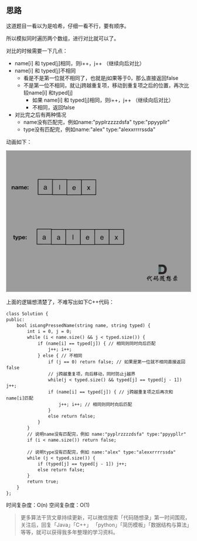 
## 思路 

这道题目一看以为是哈希，仔细一看不行，要有顺序。 

所以模拟同时遍历两个数组，进行对比就可以了。 

对比的时候需要一下几点： 

* name[i] 和 typed[j]相同，则i++，j++ （继续向后对比）
* name[i] 和 typed[j]不相同 
    * 看是不是第一位就不相同了，也就是j如果等于0，那么直接返回false 
    * 不是第一位不相同，就让j跨越重复项，移动到重复项之后的位置，再次比较name[i] 和typed[j] 
        * 如果 name[i] 和 typed[j]相同，则i++，j++ （继续向后对比）
        * 不相同，返回false
* 对比完之后有两种情况
    * name没有匹配完，例如name:"pyplrzzzzdsfa" type:"ppyypllr" 
    * type没有匹配完，例如name:"alex" type:"alexxrrrrssda" 

动画如下：

<img src='../video/925.长按键入.gif' width=600> </img></div>

上面的逻辑想清楚了，不难写出如下C++代码：

```
class Solution {
public:
    bool isLongPressedName(string name, string typed) {
        int i = 0, j = 0;
        while (i < name.size() && j < typed.size()) {
            if (name[i] == typed[j]) { // 相同则同时向后匹配
                j++; i++;
            } else { // 不相同
                if (j == 0) return false; // 如果是第一位就不相同直接返回false
                // j跨越重复项，向后移动，同时防止j越界
                while(j < typed.size() && typed[j] == typed[j - 1]) j++;
                if (name[i] == typed[j]) { // j跨越重复项之后再次和name[i]匹配
                    j++; i++; // 相同则同时向后匹配
                }
                else return false;
            }
        }
        // 说明name没有匹配完，例如 name:"pyplrzzzzdsfa" type:"ppyypllr"
        if (i < name.size()) return false;

        // 说明type没有匹配完，例如 name:"alex" type:"alexxrrrrssda"
        while (j < typed.size()) {
            if (typed[j] == typed[j - 1]) j++;
            else return false;
        }
        return true;
    }
};

```

时间复杂度：O(n)
空间复杂度：O(1)

> 更多算法干货文章持续更新，可以微信搜索「代码随想录」第一时间围观，关注后，回复「Java」「C++」 「python」「简历模板」「数据结构与算法」等等，就可以获得我多年整理的学习资料。
